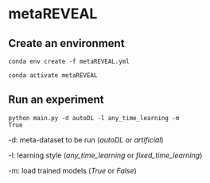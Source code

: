 # metaREVEAL

## Create an environment
<code>conda env create -f metaREVEAL.yml</code>

<code>conda activate metaREVEAL</code>

## Run an experiment

<code>python main.py -d autoDL -l any_time_learning -m True</code>

-d: meta-dataset to be run (*autoDL* or *artificial*)

-l: learning style (*any_time_learning* or *fixed_time_learning*)

-m: load trained models (*True* or *False*)
